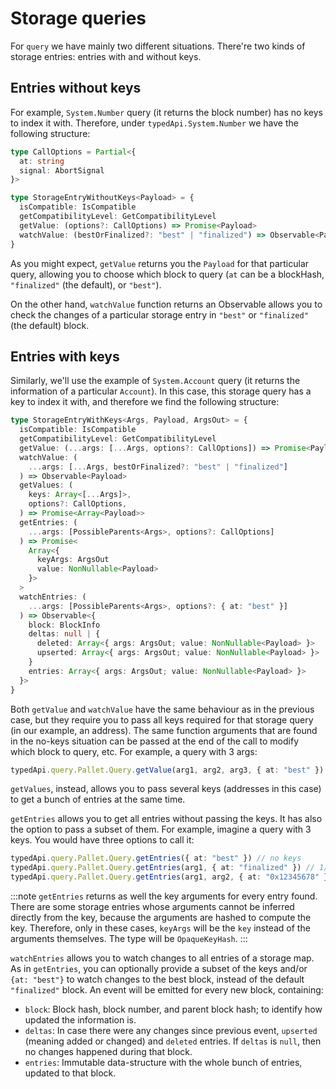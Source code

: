 # Storage queries

For `query` we have mainly two different situations. There're two kinds of storage entries: entries with and without keys.

## Entries without keys

For example, `System.Number` query (it returns the block number) has no keys to index it with. Therefore, under `typedApi.System.Number` we have the following structure:

```ts
type CallOptions = Partial<{
  at: string
  signal: AbortSignal
}>

type StorageEntryWithoutKeys<Payload> = {
  isCompatible: IsCompatible
  getCompatibilityLevel: GetCompatibilityLevel
  getValue: (options?: CallOptions) => Promise<Payload>
  watchValue: (bestOrFinalized?: "best" | "finalized") => Observable<Payload>
}
```

As you might expect, `getValue` returns you the `Payload` for that particular query, allowing you to choose which block to query (`at` can be a blockHash, `"finalized"` (the default), or `"best"`).

On the other hand, `watchValue` function returns an Observable allows you to check the changes of a particular storage entry in `"best"` or `"finalized"` (the default) block.

## Entries with keys

Similarly, we'll use the example of `System.Account` query (it returns the information of a particular `Account`). In this case, this storage query has a key to index it with, and therefore we find the following structure:

```ts
type StorageEntryWithKeys<Args, Payload, ArgsOut> = {
  isCompatible: IsCompatible
  getCompatibilityLevel: GetCompatibilityLevel
  getValue: (...args: [...Args, options?: CallOptions]) => Promise<Payload>
  watchValue: (
    ...args: [...Args, bestOrFinalized?: "best" | "finalized"]
  ) => Observable<Payload>
  getValues: (
    keys: Array<[...Args]>,
    options?: CallOptions,
  ) => Promise<Array<Payload>>
  getEntries: (
    ...args: [PossibleParents<Args>, options?: CallOptions]
  ) => Promise<
    Array<{
      keyArgs: ArgsOut
      value: NonNullable<Payload>
    }>
  >
  watchEntries: (
    ...args: [PossibleParents<Args>, options?: { at: "best" }]
  ) => Observable<{
    block: BlockInfo
    deltas: null | {
      deleted: Array<{ args: ArgsOut; value: NonNullable<Payload> }>
      upserted: Array<{ args: ArgsOut; value: NonNullable<Payload> }>
    }
    entries: Array<{ args: ArgsOut; value: NonNullable<Payload> }>
  }>
}
```

Both `getValue` and `watchValue` have the same behaviour as in the previous case, but they require you to pass all keys required for that storage query (in our example, an address). The same function arguments that are found in the no-keys situation can be passed at the end of the call to modify which block to query, etc. For example, a query with 3 args:

```ts
typedApi.query.Pallet.Query.getValue(arg1, arg2, arg3, { at: "best" })
```

`getValues`, instead, allows you to pass several keys (addresses in this case) to get a bunch of entries at the same time.

`getEntries` allows you to get all entries without passing the keys. It has also the option to pass a subset of them. For example, imagine a query with 3 keys. You would have three options to call it:

```ts
typedApi.query.Pallet.Query.getEntries({ at: "best" }) // no keys
typedApi.query.Pallet.Query.getEntries(arg1, { at: "finalized" }) // 1/3 keys
typedApi.query.Pallet.Query.getEntries(arg1, arg2, { at: "0x12345678" }) // 2/3 keys
```

:::note
`getEntries` returns as well the key arguments for every entry found. There are some storage entries whose arguments cannot be inferred directly from the key, because the arguments are hashed to compute the key. Therefore, only in these cases, `keyArgs` will be the `key` instead of the arguments themselves. The type will be `OpaqueKeyHash`.
:::

`watchEntries` allows you to watch changes to all entries of a storage map. As in `getEntries`, you can optionally provide a subset of the keys and/or `{at: "best"}` to watch changes to the best block, instead of the default `"finalized"` block. An event will be emitted for every new block, containing:

- `block`: Block hash, block number, and parent block hash; to identify how updated the information is.
- `deltas`: In case there were any changes since previous event, `upserted` (meaning added or changed) and `deleted` entries. If `deltas` is `null`, then no changes happened during that block.
- `entries`: Immutable data-structure with the whole bunch of entries, updated to that block.
